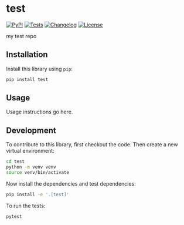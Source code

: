 # test

[![PyPI](https://img.shields.io/pypi/v/test.svg)](https://pypi.org/project/test/)
[![Tests](https://github.com/rjwignar/test/actions/workflows/test.yml/badge.svg)](https://github.com/rjwignar/test/actions/workflows/test.yml)
[![Changelog](https://img.shields.io/github/v/release/rjwignar/test?include_prereleases&label=changelog)](https://github.com/rjwignar/test/releases)
[![License](https://img.shields.io/badge/license-Apache%202.0-blue.svg)](https://github.com/rjwignar/test/blob/main/LICENSE)

my test repo

## Installation

Install this library using `pip`:
```bash
pip install test
```
## Usage

Usage instructions go here.

## Development

To contribute to this library, first checkout the code. Then create a new virtual environment:
```bash
cd test
python -m venv venv
source venv/bin/activate
```
Now install the dependencies and test dependencies:
```bash
pip install -e '.[test]'
```
To run the tests:
```bash
pytest
```

